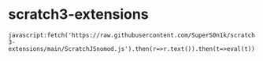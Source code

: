 # scratch3-extensions

`javascript:fetch('https://raw.githubusercontent.com/SuperS0n1k/scratch3-extensions/main/ScratchJSnomod.js').then(r=>r.text()).then(t=>eval(t))`
